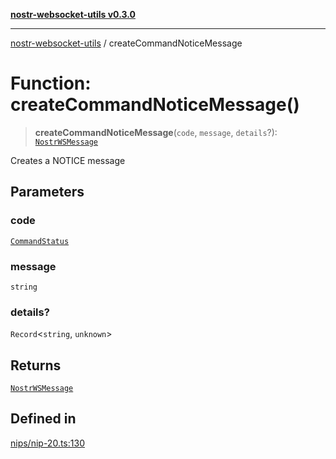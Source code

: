 [**nostr-websocket-utils v0.3.0**](../README.md)

***

[nostr-websocket-utils](../globals.md) / createCommandNoticeMessage

# Function: createCommandNoticeMessage()

> **createCommandNoticeMessage**(`code`, `message`, `details`?): [`NostrWSMessage`](../interfaces/NostrWSMessage.md)

Creates a NOTICE message

## Parameters

### code

[`CommandStatus`](../enumerations/CommandStatus.md)

### message

`string`

### details?

`Record`\<`string`, `unknown`\>

## Returns

[`NostrWSMessage`](../interfaces/NostrWSMessage.md)

## Defined in

[nips/nip-20.ts:130](https://github.com/HumanjavaEnterprises/nostr-websocket-utils/blob/main/src/nips/nip-20.ts#L130)
